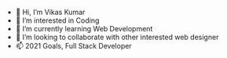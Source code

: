 - 👋 Hi, I’m Vikas Kumar
- 👀 I’m interested in Coding
- 🌱 I’m currently learning Web Development
- 💞️ I’m looking to collaborate with other interested web designer
- 📫 2021 Goals, Full Stack Developer

<!---
VikasKumar077/VikasKumar077 is a ✨ special ✨ repository because its `README.md` (this file) appears on your GitHub profile.
You can click the Preview link to take a look at your changes.
--->
